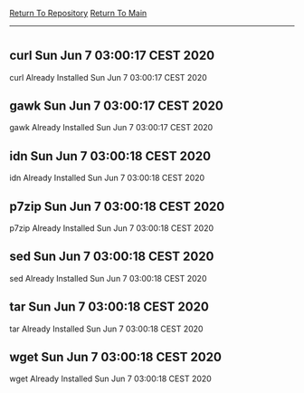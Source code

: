 [Return To Repository](https://github.com/bast69/piholeparser/)
[Return To Main](https://github.com/bast69/piholeparser/blob/master/RecentRunLogs/Mainlog.md)
____________________________________
# 
## curl Sun Jun  7 03:00:17 CEST 2020
curl Already Installed Sun Jun  7 03:00:17 CEST 2020
## gawk Sun Jun  7 03:00:17 CEST 2020
gawk Already Installed Sun Jun  7 03:00:17 CEST 2020
## idn Sun Jun  7 03:00:18 CEST 2020
idn Already Installed Sun Jun  7 03:00:18 CEST 2020
## p7zip Sun Jun  7 03:00:18 CEST 2020
p7zip Already Installed Sun Jun  7 03:00:18 CEST 2020
## sed Sun Jun  7 03:00:18 CEST 2020
sed Already Installed Sun Jun  7 03:00:18 CEST 2020
## tar Sun Jun  7 03:00:18 CEST 2020
tar Already Installed Sun Jun  7 03:00:18 CEST 2020
## wget Sun Jun  7 03:00:18 CEST 2020
wget Already Installed Sun Jun  7 03:00:18 CEST 2020
